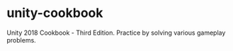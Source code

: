 # unity-cookbook
Unity 2018 Cookbook - Third Edition. Practice by solving various gameplay problems.
